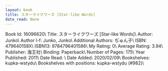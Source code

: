```yaml
---
layout: book
title: スターライクワーズ [Star-like Words]
date_read: None
---
```


Book Id: 16096620\ 
Title: スターライクワーズ [Star-like Words]\ 
Author: Junko\ 
Author l-f: Junko, Junko\ 
Additional Authors: ぢゅん子\ 
ISBN: 479640158X\ 
ISBN13: 9784796401586\ 
My Rating: 0\ 
Average Rating: 3.94\ 
Publisher: 海王社\ 
Binding: Paperback\ 
Number of Pages: 175\ 
Year Published: 2011\ 
Date Read: \ 
Date Added: 2020/02/09\ 
Bookshelves: kupka-wstydu\ 
Bookshelves with positions: kupka-wstydu (#982)\ 

